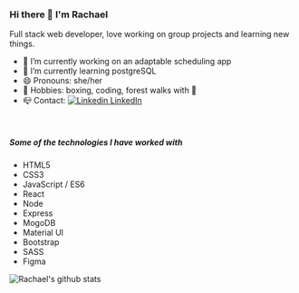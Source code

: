 ### Hi there 👋 I'm Rachael

Full stack web developer, love working on group projects and learning new things.

- 🔭 I’m currently working on an adaptable scheduling app 
- 🌱 I’m currently learning postgreSQL
- 😄 Pronouns: she/her
- 🥊 Hobbies: boxing, coding, forest walks with 🐶
- 📪 Contact: [![Linkedin](https://i.stack.imgur.com/gVE0j.png) LinkedIn](https://www.linkedin.com/in/rachael-k) 
<br>

##### Some of the technologies I have worked with

- HTML5
- CSS3
- JavaScript / ES6
- React
- Node 
- Express
- MogoDB
- Material UI
- Bootstrap
- SASS
- Figma

![Rachael's github stats](https://github-readme-stats.vercel.app/api?username=rmk-creative&show_icons=true&theme=dark)


